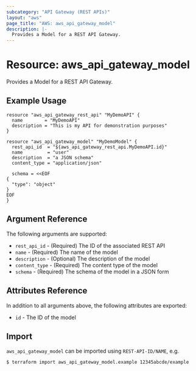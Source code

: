 ```yaml
---
subcategory: "API Gateway (REST APIs)"
layout: "aws"
page_title: "AWS: aws_api_gateway_model"
description: |-
  Provides a Model for a REST API Gateway.
---
```


# Resource: aws_api_gateway_model

Provides a Model for a REST API Gateway.

## Example Usage

```hcl
resource "aws_api_gateway_rest_api" "MyDemoAPI" {
  name        = "MyDemoAPI"
  description = "This is my API for demonstration purposes"
}

resource "aws_api_gateway_model" "MyDemoModel" {
  rest_api_id  = "${aws_api_gateway_rest_api.MyDemoAPI.id}"
  name         = "user"
  description  = "a JSON schema"
  content_type = "application/json"

  schema = <<EOF
{
  "type": "object"
}
EOF
}
```

## Argument Reference

The following arguments are supported:

* `rest_api_id` - (Required) The ID of the associated REST API
* `name` - (Required) The name of the model
* `description` - (Optional) The description of the model
* `content_type` - (Required) The content type of the model
* `schema` - (Required) The schema of the model in a JSON form

## Attributes Reference

In addition to all arguments above, the following attributes are exported:

* `id` - The ID of the model

## Import

`aws_api_gateway_model` can be imported using `REST-API-ID/NAME`, e.g.

```
$ terraform import aws_api_gateway_model.example 12345abcde/example
```
